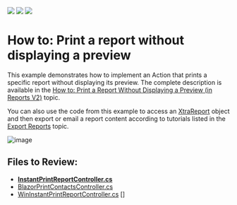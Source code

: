 <!-- default badges list -->
![](https://img.shields.io/endpoint?url=https://codecentral.devexpress.com/api/v1/VersionRange/128592402/23.1.4%2B)
[![](https://img.shields.io/badge/Open_in_DevExpress_Support_Center-FF7200?style=flat-square&logo=DevExpress&logoColor=white)](https://supportcenter.devexpress.com/ticket/details/E5146)
[![](https://img.shields.io/badge/📖_How_to_use_DevExpress_Examples-e9f6fc?style=flat-square)](https://docs.devexpress.com/GeneralInformation/403183)
<!-- default badges end -->

# How to: Print a report without displaying a preview

This example demonstrates how to implement an Action that prints a specific report without displaying its preview. The complete description is available in the  [How to: Print a Report Without Displaying a Preview (in Reports V2)](https://documentation.devexpress.com/#Xaf/CustomDocument3601) topic.

You can also use the code from this example to access an [XtraReport](https://documentation.devexpress.com/#XtraReports/clsDevExpressXtraReportsUIXtraReporttopic) object and then export or email a report content according to tutorials listed in the [Export Reports](https://documentation.devexpress.com/#XtraReports/CustomDocument15796) topic.

![image](https://user-images.githubusercontent.com/14300209/233358203-9518bb1a-cfc7-4a1a-8512-e3d3bd5d60f6.png)

## Files to Review:

* **[InstantPrintReportController.cs](./CS/EFCore/InstantReportEF/InstantReportEF.Module/Controllers/InstantPrintReportController.cs)**
* [BlazorPrintContactsController.cs](./CS/EFCore/InstantReportEF/InstantReportEF.Blazor.Server/Controllers/BlazorPrintContactsController.cs) 
* [WinInstantPrintReportController.cs](./CS/EFCore/InstantReportEF/InstantReportEF.Win/Controllers/WinInstantPrintReportController.cs) []